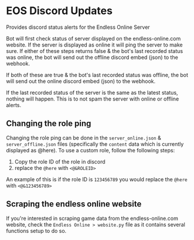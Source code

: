 # EOS Discord Updates
Provides discord status alerts for the Endless Online Server

Bot will first check status of server displayed on the endless-online.com website. If the server is displayed as online it will ping the server to make sure. If either of these steps returns false & the bot's last recorded status was online, the bot will send out the offline discord embed (json) to the webhook.

If both of these are true & the bot's last recorded status was offline, the bot will send out the online discord embed (json) to the webhook.

If the last recorded status of the server is the same as the latest status, nothing will happen. This is to not spam the server with online or offline alerts.

## Changing the role ping
Changing the role ping can be done in the `server_online.json` & `server_offline.json` files (specifically the `content` data which is currently displayed as @here). 
To use a custom role, follow the following steps:
  1. Copy the role ID of the role in discord
  2. replace the `@here` with `<@&ROLEID>`

An example of this is if the role ID is `123456789` you would replace the `@here` with `<@&123456789>`

## Scraping the endless online website
If you're interested in scraping game data from the endless-online.com website, check the `Endless Online > website.py` file as it contains several functions setup to do so. 
